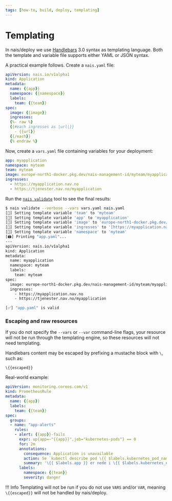 ```yaml
---
tags: [how-to, build, deploy, templating]
---
```


# Templating

In nais/deploy we use [Handlebars](https://handlebarsjs.com/) 3.0 syntax as templating language.
Both the template and variable file supports either YAML or JSON syntax.

A practical example follows.
Create a `nais.yaml` file:

```yaml
apiVersion: nais.io/v1alpha1
kind: Application
metadata:
  name: {{app}}
  namespace: {{namespace}}
  labels:
    team: {{team}}
spec:
  image: {{image}}
  ingresses:
  {%- raw %}
  {{#each ingresses as |url|}}
    - {{url}}
  {{/each}}
  {% endraw %}
```

Now, create a `vars.yaml` file containing variables for your deployment:

```yaml
app: myapplication
namespace: myteam
team: myteam
image: europe-north1-docker.pkg.dev/nais-management-id/myteam/myapplication:latest
ingresses:
  - https://myapplication.nav.no
  - https://tjenester.nav.no/myapplication
```

Run the [`nais validate`](../../operate/cli/reference/validate.md) tool to see the final results:

```bash
$ nais validate --verbose --vars vars.yaml nais.yaml
[📝] Setting template variable 'team' to 'myteam'
[📝] Setting template variable 'app' to 'myapplication'
[📝] Setting template variable 'image' to 'europe-north1-docker.pkg.dev/nais-management-id/myteam/myapplication:latest'
[📝] Setting template variable 'ingresses' to '[https://myapplication.nav.no https://tjenester.nav.no/myapplication]'
[📝] Setting template variable 'namespace' to 'myteam'
[🖨️] Printing "app.yaml"...
---
apiVersion: nais.io/v1alpha1
kind: Application
metadata:
  name: myapplication
  namespace: myteam
  labels:
    team: myteam
spec:
  image: europe-north1-docker.pkg.dev/nais-management-id/myteam/myapplication:latest
  ingresses:
    - https://myapplication.nav.no
    - https://tjenester.nav.no/myapplication

[✅] "app.yaml" is valid
```

### Escaping and raw resources

If you do not specify the `--vars` or `--var` command-line flags, your resource will not be run through the templating engine, so these resources will not need templating.

Handlebars content may be escaped by prefixing a mustache block with `\`, such as:

```text
\{{escaped}}
```

Real-world example:

```yaml
apiVersion: monitoring.coreos.com/v1
kind: PrometheusRule
metadata:
  name: {{app}}
  labels:
    team: {{team}}
spec:
  groups:
  - name: "app-alerts"
    rules:
    - alert: {{app}}-fails
      expr: up{app=~"{{app}}",job="kubernetes-pods"} == 0
      for: 2m
      annotations:
        consequence: Application is unavailable
        action: Se `kubectl describe pod \{{ $labels.kubernetes_pod_name }}` for events, og `kubectl logs \{{ $labels.kubernetes_pod_name }}` for logger
        summary: '\{{ $labels.app }} er nede i \{{ $labels.kubernetes_namespace }}'
      labels:
        namespace: {{team}}
        severity: danger
```

!!! Info
    Templating will not be run if you do not use `VARS` and/or `VAR`, meaning `\{{escaped}}` will not be handled by nais/deploy.
